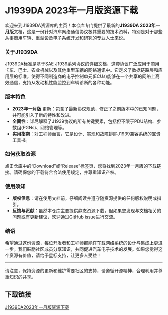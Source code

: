 # J1939DA 2023年一月版资源下载

欢迎来到J1939DA资源库的主页！本仓库专门提供了最新的**J1939DA 2023年一月版**文档，这是一份针对汽车网络通信协议极其重要的技术资料，特别是对于那些从事商用车辆、重型设备电子系统开发和研究的专业人士来说。

### 关于J1939DA

J1939DA标准是基于SAE J1939系列协议的详细文档，这套协议广泛应用于商用卡车、巴士、农业机械以及其他重型车辆的网络通讯中。它定义了数据链路层和应用层的标准，使得不同制造商的电子控制单元(ECUs)能够在一个共享的网络上高效通信，支持从发动机性能监控到车辆诊断的各种功能。

### 版本特色

- **2023年一月版** 更新：包含了最新协议规范，修正了之前版本中的已知问题，并可能引入了新的特性和改进。
- **全面性**：详尽解释了J1939协议的所有关键要素，包括但不限于PDU结构、参数组(PGNs)、网络管理等。
- **实用指南**：对工程师而言，它是设计、实现和故障排除J1939兼容系统的宝贵工具书。

### 如何获取资源

点击仓库中的“Download”或“Release”标签页，您将找到2023年一月版的下载链接。请确保您的下载符合合法使用规定，并尊重知识产权。

### 使用须知

- **版权信息**：请在使用文档前，仔细阅读并遵守随资源提供的任何版权说明或指引。
- **反馈与贡献**：虽然本仓库主要提供静态资源下载，但如果您发现与文档相关的问题或有更新建议，欢迎通过GitHub issue进行交流。

### 结语

希望通过这份资源，每位开发者和工程师都能在车载网络系统的设计与集成上更进一步。我们鼓励社区成员分享知识，共同促进汽车电子技术的发展。如果您觉得这个资源有价值，请给予星标支持，让更多人受益！

---

请注意，保持资源的更新和维护需要社区的支持，请遵循开源精神，合理利用并尊重知识的共享。

## 下载链接

[J1939DA2023年一月版资源下载](https://pan.quark.cn/s/cc5e3c30c9b6)